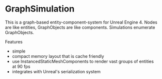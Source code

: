 # GraphSimulation

This is a graph-based entity-component-system for Unreal Engine 4. Nodes are like entities, GraphObjects are like components. Simulations enumerate GraphObjects.

Features
- simple
- compact memory layout that is cache friendly
- use InstancedStaticMeshComponents to render vast groups of entities at 90 fps
- integrates with Unreal's serialization system
